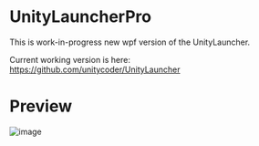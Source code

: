 # UnityLauncherPro

This is work-in-progress new wpf version of the UnityLauncher.

Current working version is here: https://github.com/unitycoder/UnityLauncher

# Preview

![image](https://user-images.githubusercontent.com/5438317/64731925-bffd6000-d4ea-11e9-96bd-0c7052be3af2.png)
